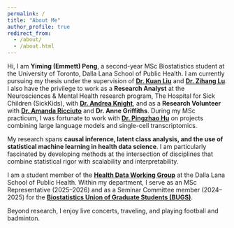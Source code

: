 ```yaml
---
permalink: /
title: "About Me"
author_profile: true
redirect_from: 
  - /about/
  - /about.html
---
```


Hi, I am **Yiming (Emmett) Peng**, a second-year MSc Biostatistics student at the University of Toronto, Dalla Lana School of Public Health. I am currently pursuing my thesis under the supervision of [**Dr. Kuan Liu**](https://www.kuan-liu.com/) and [**Dr. Zihang Lu**](https://phs.queensu.ca/faculty-research/zihang-lu). I also have the privilege to work as a **Research Analyst** at the Neurosciences & Mental Health research program, The Hospital for Sick Children (SickKids), with [**Dr. Andrea Knight**](https://lab.research.sickkids.ca/knight/), and as a **Research Volunteer** with [**Dr. Amanda Ricciuto**](https://www.sickkids.ca/en/staff/r/amanda-ricciuto/) and **Dr. Anne Griffiths**. During my MSc practicum, I was fortunate to work with [**Dr. Pingzhao Hu**](https://phulab.org/) on projects combining large language models and single-cell transcriptomics.

My research spans **causal inference, latent class analysis, and the use of statistical machine learning in health data science**. I am particularly fascinated by developing methods at the intersection of disciplines that combine statistical rigor with scalability and interpretability.

I am a student member of the [**Health Data Working Group**](https://health-data-working-group.github.io/) at the Dalla Lana School of Public Health. Within my department, I serve as an MSc Representative (2025–2026) and as a Seminar Committee member (2024–2025) for the [**Biostatistics Union of Graduate Students (BUGS)**](https://biostatistics-union-of-grad-students.github.io/about).

Beyond research, I enjoy live concerts, traveling, and playing football and badminton.
